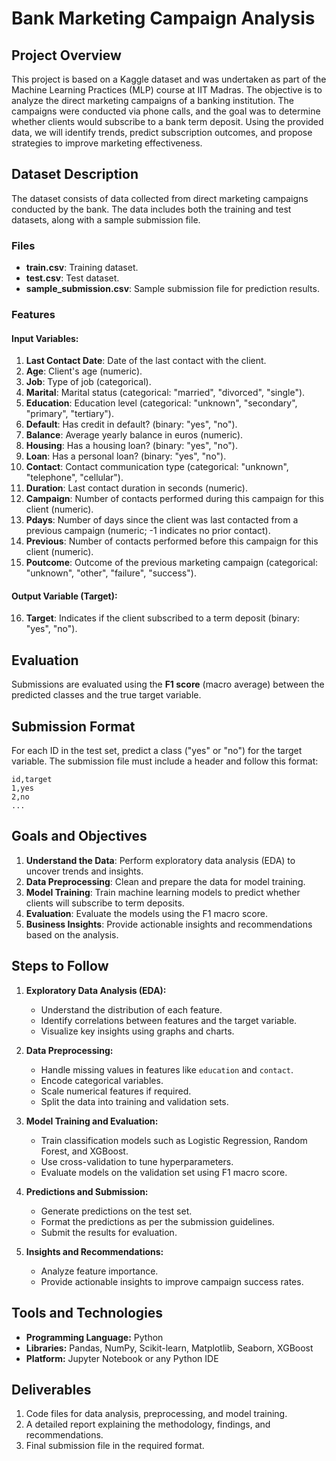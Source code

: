 # Bank Marketing Campaign Analysis

## Project Overview
This project is based on a Kaggle dataset and was undertaken as part of the Machine Learning Practices (MLP) course at IIT Madras. The objective is to analyze the direct marketing campaigns of a banking institution. The campaigns were conducted via phone calls, and the goal was to determine whether clients would subscribe to a bank term deposit. Using the provided data, we will identify trends, predict subscription outcomes, and propose strategies to improve marketing effectiveness.

## Dataset Description
The dataset consists of data collected from direct marketing campaigns conducted by the bank. The data includes both the training and test datasets, along with a sample submission file.

### Files
- **train.csv**: Training dataset.
- **test.csv**: Test dataset.
- **sample_submission.csv**: Sample submission file for prediction results.

### Features
#### Input Variables:
1. **Last Contact Date**: Date of the last contact with the client.
2. **Age**: Client's age (numeric).
3. **Job**: Type of job (categorical).
4. **Marital**: Marital status (categorical: "married", "divorced", "single").
5. **Education**: Education level (categorical: "unknown", "secondary", "primary", "tertiary").
6. **Default**: Has credit in default? (binary: "yes", "no").
7. **Balance**: Average yearly balance in euros (numeric).
8. **Housing**: Has a housing loan? (binary: "yes", "no").
9. **Loan**: Has a personal loan? (binary: "yes", "no").
10. **Contact**: Contact communication type (categorical: "unknown", "telephone", "cellular").
11. **Duration**: Last contact duration in seconds (numeric).
12. **Campaign**: Number of contacts performed during this campaign for this client (numeric).
13. **Pdays**: Number of days since the client was last contacted from a previous campaign (numeric; -1 indicates no prior contact).
14. **Previous**: Number of contacts performed before this campaign for this client (numeric).
15. **Poutcome**: Outcome of the previous marketing campaign (categorical: "unknown", "other", "failure", "success").

#### Output Variable (Target):
16. **Target**: Indicates if the client subscribed to a term deposit (binary: "yes", "no").

## Evaluation
Submissions are evaluated using the **F1 score** (macro average) between the predicted classes and the true target variable.

## Submission Format
For each ID in the test set, predict a class ("yes" or "no") for the target variable. The submission file must include a header and follow this format:
```
id,target
1,yes
2,no
...
```

## Goals and Objectives
1. **Understand the Data**: Perform exploratory data analysis (EDA) to uncover trends and insights.
2. **Data Preprocessing**: Clean and prepare the data for model training.
3. **Model Training**: Train machine learning models to predict whether clients will subscribe to term deposits.
4. **Evaluation**: Evaluate the models using the F1 macro score.
5. **Business Insights**: Provide actionable insights and recommendations based on the analysis.

## Steps to Follow
1. **Exploratory Data Analysis (EDA):**
   - Understand the distribution of each feature.
   - Identify correlations between features and the target variable.
   - Visualize key insights using graphs and charts.

2. **Data Preprocessing:**
   - Handle missing values in features like `education` and `contact`.
   - Encode categorical variables.
   - Scale numerical features if required.
   - Split the data into training and validation sets.

3. **Model Training and Evaluation:**
   - Train classification models such as Logistic Regression, Random Forest, and XGBoost.
   - Use cross-validation to tune hyperparameters.
   - Evaluate models on the validation set using F1 macro score.

4. **Predictions and Submission:**
   - Generate predictions on the test set.
   - Format the predictions as per the submission guidelines.
   - Submit the results for evaluation.

5. **Insights and Recommendations:**
   - Analyze feature importance.
   - Provide actionable insights to improve campaign success rates.

## Tools and Technologies
- **Programming Language:** Python
- **Libraries:** Pandas, NumPy, Scikit-learn, Matplotlib, Seaborn, XGBoost
- **Platform:** Jupyter Notebook or any Python IDE

## Deliverables
1. Code files for data analysis, preprocessing, and model training.
2. A detailed report explaining the methodology, findings, and recommendations.
3. Final submission file in the required format.
